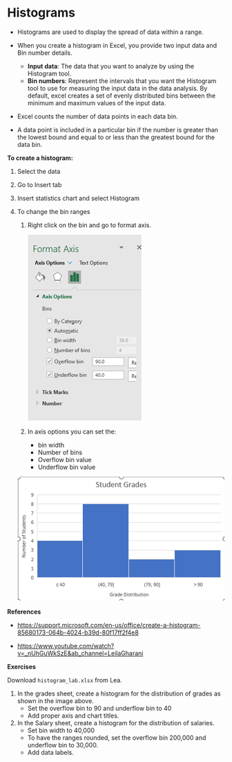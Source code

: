 # Histograms

* Histograms are used to display the spread of data within a range.
* When you create a histogram in Excel, you provide two input data and Bin number details.
  * **Input data**:  The data that you want to analyze by using the Histogram tool.
  * **Bin numbers**:  Represent the intervals that you want the Histogram tool to use for measuring the input data in the data analysis. By default, excel creates a set of evenly distributed bins between the minimum and maximum values of the input data.

* Excel counts the number of data points in each data bin.

* A data point is included in a particular bin if the number is greater than the lowest bound and equal to or less than the greatest bound for the data bin. 

**To create a histogram:**

1. Select the data

2. Go to Insert tab

3. Insert statistics chart and select Histogram

4. To change the bin ranges

   1. Right click on the bin and go to format axis.

      ![format axis menu](./assets/axis.png)

   2. In axis options you can set the:

      * bin width
      * Number of bins
      * Overflow bin value
      * Underflow bin value

   ![Student grades histogram example](./assets/histogram.png)

**References**

* https://support.microsoft.com/en-us/office/create-a-histogram-85680173-064b-4024-b39d-80f17ff2f4e8

* https://www.youtube.com/watch?v=_nUhGuWkSzE&ab_channel=LeilaGharani

  

**Exercises**

Download `histogram_lab.xlsx` from Lea.

1. In the grades sheet, create a histogram for the distribution of grades as shown in the image above.
   * Set the overflow bin to 90 and underflow bin to 40
   * Add proper axis and chart titles.
2. In the Salary sheet, create a histogram for the distribution of salaries.
   * Set bin width to 40,000
   * To have the ranges rounded, set the overflow bin 200,000 and underflow bin to 30,000.
   * Add data labels.

